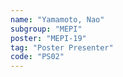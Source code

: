 ```yaml
---
name: "Yamamoto, Nao"
subgroup: "MEPI"
poster: "MEPI-19"
tag: "Poster Presenter"
code: "PS02"
---
```

